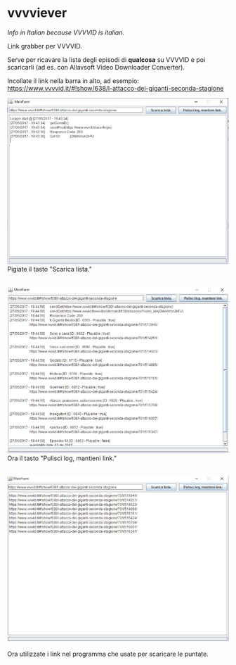 # vvvviever

*Info in Italian because VVVVID is italian.*

Link grabber per VVVVID.

Serve per ricavare la lista degli episodi di **qualcosa** su VVVVID e poi scaricarli (ad es. con Allavsoft Video Downloader Converter).


Incollate il link nella barra in alto, ad esempio:<br>
 https://www.vvvvid.it/#!show/638/l-attacco-dei-giganti-seconda-stagione
 
![](.README_images\df133467.png)
Pigiate il tasto "Scarica lista."<br><br>

![](.README_images\0d7a5791.png)
Ora il tasto "Pulisci log, mantieni link."<br><br>

![](.README_images\2bb9a32b.png)<br><br>
Ora utilizzate i link nel programma che usate per scaricare le puntate.
